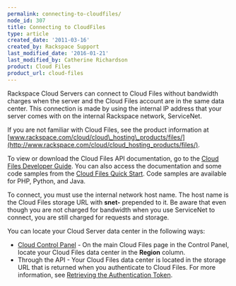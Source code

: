 ```yaml
---
permalink: connecting-to-cloudfiles/
node_id: 307
title: Connecting to CloudFiles
type: article
created_date: '2011-03-16'
created_by: Rackspace Support
last_modified_date: '2016-01-21'
last_modified_by: Catherine Richardson
product: Cloud Files
product_url: cloud-files
---
```


Rackspace Cloud Servers can connect to Cloud Files without
bandwidth charges when the server and the Cloud Files account are in the
same data center. This connection is made by using the internal IP
address that your server comes with on the internal Rackspace network,
ServiceNet.

If you are not familiar with Cloud Files, see the product
information at
[www.rackspace.com/cloud/cloud\_hosting\_products/files/](http://www.rackspace.com/cloud/cloud_hosting_products/files/).

To view or download the Cloud Files API documentation, go to the
[Cloud Files Developer
Guide](https://developer.rackspace.com/docs/cloud-files/v1/developer-guide).
You can also access the documentation and some code samples from the
[Cloud Files Quick
Start](https://developer.rackspace.com/docs/cloud-files/getting-started/).
Code samples are available for PHP, Python, and Java.

To connect, you must use the internal network host name. The host
name is the Cloud Files storage URL with **snet-** prepended to it. Be
aware that even though you are not charged for bandwidth when you use
ServiceNet to connect, you are still charged for requests and
storage.

You can locate your Cloud Server data center in the following
ways:

-   [Cloud Control Panel](https://mycloud.rackspace.com/) - On the
    main Cloud Files page in the Control Panel, locate your Cloud Files
    data center in the **Region** column.
-   Through the API - Your Cloud Files data center is located in
    the storage URL that is returned when you authenticate to
    Cloud Files. For more information, see [Retrieving the
    Authentication
    Token](https://developer.rackspace.com/docs/cloud-files/v1/developer-guide/#document-getting-started/authenticate).
